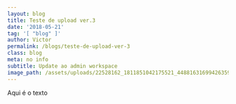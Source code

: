 ```yaml
---
layout: blog
title: Teste de upload ver.3
date: '2018-05-21'
tag: '[ "blog" ]'
author: Victor
permalink: /blogs/teste-de-upload-ver-3
class: blog
meta: no info
subtitle: Update ao admin workspace
image_path: /assets/uploads/22528162_1811851042175521_4488163169942635924_n.jpg
---
```

Aqui é o texto 

